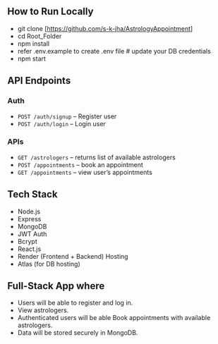 ## How to Run Locally

- git clone [https://github.com/s-k-jha/AstrologyAppointment]
- cd Root_Folder
- npm install
- refer .env.example to create .env file  # update your DB credentials
- npm start


## API Endpoints

### Auth
- `POST /auth/signup` – Register user
- `POST /auth/login` – Login user

### APIs

- `GET /astrologers` – returns list of available astrologers
- `POST /appointments` – book an appointment
- `GET /appointments` – view user’s appointments

## Tech Stack
- Node.js
- Express
- MongoDB
- JWT Auth
- Bcrypt
- React.js
- Render (Frontend + Backend) Hosting
- Atlas (for DB hosting)

## Full-Stack App where
- Users will be able to register and log in.
- View astrologers.
- Authenticated users will be able Book appointments with available astrologers.
- Data will be stored securely in MongoDB.

